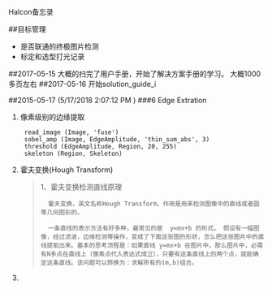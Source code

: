 Halcon备忘录

##目标管理
- 是否联通的终极图片检测
- 标定和选型打光记录


##2017-05-15
大概的扫完了用户手册，开始了解决方案手册的学习。
大概1000多页左右
##2017-05-16
开始solution_guide_i


##2015-05-17 (5/17/2018 2:07:12 PM )
###6 Edge Extration 
1. 像素级别的边缘提取

		read_image (Image, 'fuse')
		sobel_amp (Image, EdgeAmplitude, 'thin_sum_abs', 3)
		threshold (EdgeAmplitude, Region, 20, 255)
		skeleton (Region, Skeleton)

2. 霍夫变换(Hough Transform)
	> 1、霍夫变换检测直线原理
	> 
	>       霍夫变换，英文名称Hough Transform，作用是用来检测图像中的直线或者圆等几何图形的。
	> 
	>       一条直线的表示方法有好多种，最常见的是  y=mx+b 的形式。 假设有一幅图像，经过滤波，边缘检测等操作，变成了下面这张图的形状，怎么把这张图片中的直线提取出来。基本的思考流程是：如果直线 y=mx+b 在图片中，那么图片中，必需有N多点在直线上（像素点代入表达式成立），只要有这条直线上的两个点，就能确定这条直线。该问题可以转换为：求解所有的(m,b)组合。
    
3. 

